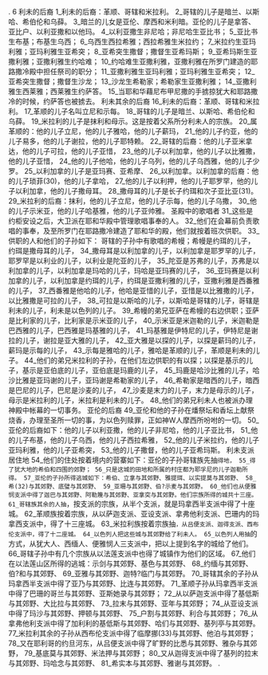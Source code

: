 . 6 
利未的后裔 
1_利未的后裔：革顺、哥辖和米拉利。 2_哥辖的儿子是暗兰、以斯哈、希伯伦和乌薛。 3_暗兰的儿女是亚伦、摩西和米利暗。亚伦的儿子是拿答、亚比户、以利亚撒和以他玛。 4_以利亚撒生非尼哈；非尼哈生亚比书； 5_亚比书生布基；布基生乌西； 6_乌西生西拉希雅；西拉希雅生米拉约； 7_米拉约生亚玛利雅；亚玛利雅生亚希突； 8_亚希突生撒督；撒督生亚希玛斯； 9_亚希玛斯生亚撒利雅；亚撒利雅生约哈难； 10_约哈难生亚撒利雅，亚撒利雅在所罗门建造的耶路撒冷殿中担任祭司的职分； 11_亚撒利雅生亚玛利雅；亚玛利雅生亚希突； 12_亚希突生撒督；撒督生沙龙； 13_沙龙生希勒家；希勒家生亚撒利雅； 14_亚撒利雅生西莱雅；西莱雅生约萨答。 15_当耶和华藉尼布甲尼撒的手掳掠犹大和耶路撒冷的时候，约萨答也被掳去。 
利未其余的后裔 
16_利未的后裔：革顺、哥辖和米拉利。 17_革顺的儿子名叫立尼和示每。 18_哥辖的儿子是暗兰、以斯哈、希伯伦和乌薛。 19_米拉利的儿子是抹利和母示。这是按着父系所分利未人的宗族。 20_属革顺的：他的儿子立尼，他的儿子雅哈，他的儿子薪玛， 21_他的儿子约亚，他的儿子易多，他的儿子谢拉，他的儿子耶特赖。 22_哥辖的后裔：他的儿子亚米拿达，他的儿子可拉，他的儿子亚惜， 23_他的儿子以利加拿，他的儿子以比雅撒，他的儿子亚惜， 24_他的儿子他哈，他的儿子乌列，他的儿子乌西雅，他的儿子少罗。 25_以利加拿的儿子是亚玛赛、亚希摩、 26_以利加拿。以利加拿的后裔：他的儿子琐菲(30)，他的儿子拿哈， 27_他的儿子以利押，他的儿子耶罗罕，他的儿子以利加拿，他的儿子撒母耳。 28_撒母耳的儿子是长子约珥和次子亚比亚(31)。 29_米拉利的后裔：抹利，他的儿子立尼，他的儿子示每，他的儿子乌撒， 30_他的儿子示米亚，他的儿子哈基雅，他的儿子亚帅雅。 
圣殿中的歌唱者 
31_这些是约柜安设之后，大卫派在耶和华殿中管理歌唱事奉的人。 32_他们在会幕前负责歌唱的事奉，及至所罗门在耶路撒冷建造了耶和华的殿，他们就按着班次供职。 33_供职的人和他们的子孙如下： 
哥辖的子孙中有歌唱的希幔；希幔是约珥的儿子，约珥是撒母耳的儿子， 34_撒母耳是以利加拿的儿子，以利加拿是耶罗罕的儿子，耶罗罕是以利业的儿子，以利业是陀亚的儿子， 35_陀亚是苏弗的儿子，苏弗是以利加拿的儿子，以利加拿是玛哈的儿子，玛哈是亚玛赛的儿子， 36_亚玛赛是以利加拿的儿子，以利加拿是约珥的儿子，约珥是亚撒利雅的儿子，亚撒利雅是西番雅的儿子， 37_西番雅是他哈的儿子，他哈是亚惜的儿子，亚惜是以比雅撒的儿子，以比雅撒是可拉的儿子， 38_可拉是以斯哈的儿子，以斯哈是哥辖的儿子，哥辖是利未的儿子，利未是以色列的儿子。 39_希幔的弟兄亚萨在希幔的右边供职；亚萨是比利家的儿子，比利家是示米亚的儿子， 40_示米亚是米迦勒的儿子，米迦勒是巴西雅的儿子，巴西雅是玛基雅的儿子， 41_玛基雅是伊特尼的儿子，伊特尼是谢拉的儿子，谢拉是亚大雅的儿子， 42_亚大雅是以探的儿子，以探是薪玛的儿子，薪玛是示每的儿子， 43_示每是雅哈的儿子，雅哈是革顺的儿子，革顺是利未的儿子。 44_他们的弟兄米拉利的子孙，在他们左边供职的有以探；以探是基示的儿子，基示是亚伯底的儿子，亚伯底是玛鹿的儿子， 45_玛鹿是哈沙比雅的儿子，哈沙比雅是亚玛谢的儿子，亚玛谢是希勒家的儿子， 46_希勒家是暗西的儿子，暗西是巴尼的儿子，巴尼是沙麦的儿子， 47_沙麦是末力的儿子，末力是母示的儿子，母示是米拉利的儿子，米拉利是利未的儿子。 48_他们的弟兄利未人也被派办理神殿中帐幕的一切事务。 
亚伦的后裔 
49_亚伦和他的子孙在燔祭坛和香坛上献祭烧香，办理至圣所一切的事，为以色列赎罪，正如神W人摩西所吩咐的一切。 50_亚伦的后裔如下：他的儿子以利亚撒，他的儿子非尼哈，他的儿子亚比书， 51_他的儿子布基，他的儿子乌西，他的儿子西拉希雅， 52_他的儿子米拉约，他的儿子亚玛利雅，他的儿子亚希突， 53_他的儿子撒督，他的儿子亚希玛斯。 
利未支派居住地 
54_他们的住处按着境内的营寨如下：亚伦的子孙哥辖族先抽`得地， 55_得了犹大地的希伯和四围的郊野； 56_只是这城的田地和所属的村庄都为耶孚尼的儿子迦勒所得。 57_亚伦的子孙所得逃城如下：希伯、立拿与其郊野、雅提珥、以实提莫与其郊野、 58_希(32)与其郊野、底璧与其郊野、 59_亚珊与其郊野、伯?示麦与其郊野。 60_他们也从便雅悯支派中得了迦巴与其郊野、阿勒篾与其郊野、亚拿突与其郊野。他们宗族所得的城共十三座。 
61_哥辖族其余的人抽`，按支派的宗族，从半个支派，就是玛拿西半支派中得了十座城。 62_革顺族按着宗族，从以萨迦支派、亚设支派、拿弗他利支派、巴珊内的玛拿西支派中，得了十三座城。 63_米拉利族按着宗族抽`，从吕便支派、迦得支派、西布伦支派中，得了十二座城。 64_以色列人把这些城与其郊野给了利未人。 65_以色列人用抽`的方式，从犹大人、西缅人、便雅悯人三支派中，把以上提到名字的城给了他们。 
66_哥辖子孙中有几个宗族从以法莲支派中也得了城镇作为他们的区域。 67_他们在以法莲山区所得的逃城：示剑与其郊野、基色与其郊野、 68_约缅与其郊野、伯?和与其郊野、 69_亚雅与其郊野、迦特?临门与其郊野。 70_哥辖其余的子孙从玛拿西半支派中得了亚乃与其郊野、比连与其郊野。 
71_革顺子孙从玛拿西半支派中得了巴珊的哥兰与其郊野、亚斯她录与其郊野； 72_从以萨迦支派中得了基低斯与其郊野、大比拉与其郊野、 73_拉末与其郊野、亚年与其郊野； 74_从亚设支派中得了玛沙与其郊野、押顿与其郊野、 75_户割与其郊野、利合与其郊野； 76_从拿弗他利支派中得了加利利的基低斯与其郊野、哈们与其郊野、基列亭与其郊野。 77_米拉利其余的子孙从西布伦支派中得了临摩挪(33)与其郊野、他泊与其郊野； 78_又在耶利哥的约旦河东，从吕便支派中得了旷野的比悉与其郊野、雅杂与其郊野， 79_基底莫与其郊野、米法押与其郊野； 80_又从迦得支派中得了基列的拉末与其郊野、玛哈念与其郊野、 81_希实本与其郊野、雅谢与其郊野。 
 .